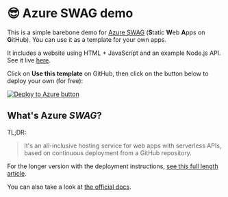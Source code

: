 # :sunglasses: Azure SWAG demo

This is a simple barebone demo for [Azure SWAG](https://docs.microsoft.com/azure/static-web-apps?WT.mc_id=build2020_swa-github-yolasors) (**S**tatic **W**eb **A**pps on **G**itHub).
You can use it as a template for your own apps.

It includes a website using HTML + JavaScript and an example Node.js API.
See it live [here](https://aka.ms/swag-demo).

Click on **Use this template** on GitHub, then click on the button below to deploy your own (for free): 

[![Deploy to Azure button](https://aka.ms/deploytoazurebutton)](https://portal.azure.com/?feature.customportal=false&WT.mc_id=build2020_swa-blog-yolasors#create/Microsoft.StaticApp)

## What's Azure *SWAG*?

TL;DR:

> It's an all-inclusive hosting service for web apps with serverless APIs, based on continuous deployment from a GitHub repository.

For the longer version with the deployment instructions, [see this full length article](https://dev.to 'TODO devto link').

You can also take a look at [the official docs](https://docs.microsoft.com/azure/static-web-apps?WT.mc_id=build2020_swa-github-yolasors).
